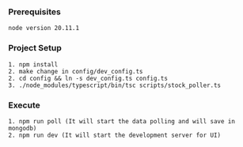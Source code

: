 ### Prerequisites
```
node version 20.11.1
```


### Project Setup
```
1. npm install
2. make change in config/dev_config.ts
2. cd config && ln -s dev_config.ts config.ts
3. ./node_modules/typescript/bin/tsc scripts/stock_poller.ts
```

### Execute
```
1. npm run poll (It will start the data polling and will save in mongodb)
2. npm run dev (It will start the development server for UI)
```
